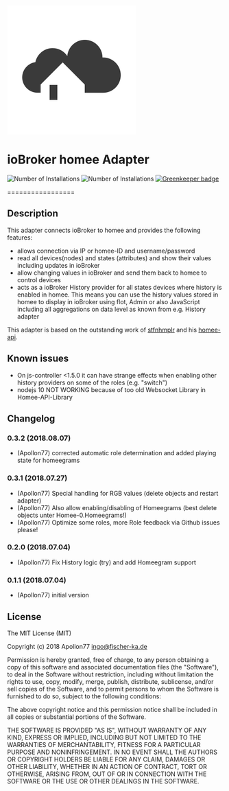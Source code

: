 ![Logo](admin/homee.png)
# ioBroker homee Adapter
![Number of Installations](http://iobroker.live/badges/homee-installed.svg) ![Number of Installations](http://iobroker.live/badges/homee-stable.svg) 
[![Greenkeeper badge](https://badges.greenkeeper.io/Apollon77/ioBroker.homee.svg)](https://greenkeeper.io/)

=================

## Description
This adapter connects ioBroker to homee and provides the following features:
* allows connection via IP or homee-ID and username/password
* read all devices(nodes) and states (attributes) and show their values including updates in ioBroker
* allow changing values in ioBroker and send them back to homee to control devices
* acts as a ioBroker History provider for all states devices where history is enabled in homee. This means you can use the history values stored in homee to display in ioBroker using flot, Admin or also JavaScript including all aggregations on data level as known from e.g. History adapter

This adapter is based on the outstanding work of [stfnhmplr](http://twitter.com/stfnhmplr) and his [homee-api](https://github.com/stfnhmplr/homee-api).

## Known issues
* On js-controller <1.5.0 it can have strange effects when enabling other history providers on some of the roles (e.g. "switch")
* nodejs 10 NOT WORKING because of too old Websocket Library in Homee-API-Library


## Changelog

### 0.3.2 (2018.08.07)
* (Apollon77) corrected automatic role determination and added playing state for homeegrams

### 0.3.1 (2018.07.27)
* (Apollon77) Special handling for RGB values (delete objects and restart adapter)
* (Apollon77) Also allow enabling/disabling of Homeegrams (best delete objects unter Homee-0.Homeegrams!)
* (Apollon77) Optimize some roles, more Role feedback via Github issues please!

### 0.2.0 (2018.07.04)
* (Apollon77) Fix History logic (try) and add Homeegram support

### 0.1.1 (2018.07.04)
* (Apollon77) initial version

## License
The MIT License (MIT)

Copyright (c) 2018 Apollon77 <ingo@fischer-ka.de>

Permission is hereby granted, free of charge, to any person obtaining a copy
of this software and associated documentation files (the "Software"), to deal
in the Software without restriction, including without limitation the rights
to use, copy, modify, merge, publish, distribute, sublicense, and/or sell
copies of the Software, and to permit persons to whom the Software is
furnished to do so, subject to the following conditions:

The above copyright notice and this permission notice shall be included in
all copies or substantial portions of the Software.

THE SOFTWARE IS PROVIDED "AS IS", WITHOUT WARRANTY OF ANY KIND, EXPRESS OR
IMPLIED, INCLUDING BUT NOT LIMITED TO THE WARRANTIES OF MERCHANTABILITY,
FITNESS FOR A PARTICULAR PURPOSE AND NONINFRINGEMENT. IN NO EVENT SHALL THE
AUTHORS OR COPYRIGHT HOLDERS BE LIABLE FOR ANY CLAIM, DAMAGES OR OTHER
LIABILITY, WHETHER IN AN ACTION OF CONTRACT, TORT OR OTHERWISE, ARISING FROM,
OUT OF OR IN CONNECTION WITH THE SOFTWARE OR THE USE OR OTHER DEALINGS IN
THE SOFTWARE.
